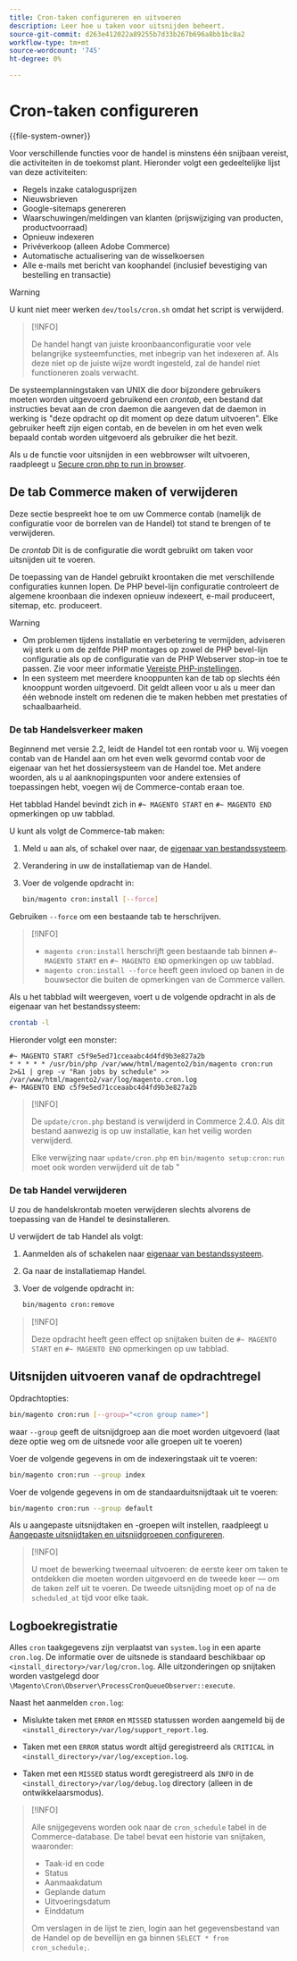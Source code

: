 ```yaml
---
title: Cron-taken configureren en uitvoeren
description: Leer hoe u taken voor uitsnijden beheert.
source-git-commit: d263e412022a89255b7d33b267b696a8bb1bc8a2
workflow-type: tm+mt
source-wordcount: '745'
ht-degree: 0%

---
```



# Cron-taken configureren

{{file-system-owner}}

Voor verschillende functies voor de handel is minstens één snijbaan vereist, die activiteiten in de toekomst plant. Hieronder volgt een gedeeltelijke lijst van deze activiteiten:

- Regels inzake catalogusprijzen
- Nieuwsbrieven
- Google-sitemaps genereren
- Waarschuwingen/meldingen van klanten (prijswijziging van producten, productvoorraad)
- Opnieuw indexeren
- Privéverkoop (alleen Adobe Commerce)
- Automatische actualisering van de wisselkoersen
- Alle e-mails met bericht van koophandel (inclusief bevestiging van bestelling en transactie)

>[!WARNING]
>
>U kunt niet meer werken `dev/tools/cron.sh` omdat het script is verwijderd.

>[!INFO]
>
>De handel hangt van juiste kroonbaanconfiguratie voor vele belangrijke systeemfuncties, met inbegrip van het indexeren af. Als deze niet op de juiste wijze wordt ingesteld, zal de handel niet functioneren zoals verwacht.

De systeemplanningstaken van UNIX die door bijzondere gebruikers moeten worden uitgevoerd gebruikend een _crontab_, een bestand dat instructies bevat aan de cron daemon die aangeven dat de daemon in werking is &quot;deze opdracht op dit moment op deze datum uitvoeren&quot;. Elke gebruiker heeft zijn eigen contab, en de bevelen in om het even welk bepaald contab worden uitgevoerd als gebruiker die het bezit.

Als u de functie voor uitsnijden in een webbrowser wilt uitvoeren, raadpleegt u [Secure cron.php to run in browser](../security/secure-cron-php.md).

## De tab Commerce maken of verwijderen

Deze sectie bespreekt hoe te om uw Commerce contab (namelijk de configuratie voor de borrelen van de Handel) tot stand te brengen of te verwijderen.

De _crontab_ Dit is de configuratie die wordt gebruikt om taken voor uitsnijden uit te voeren.

De toepassing van de Handel gebruikt kroontaken die met verschillende configuraties kunnen lopen. De PHP bevel-lijn configuratie controleert de algemene kroonbaan die indexen opnieuw indexeert, e-mail produceert, sitemap, etc. produceert.

>[!WARNING]
>
>- Om problemen tijdens installatie en verbetering te vermijden, adviseren wij sterk u om de zelfde PHP montages op zowel de PHP bevel-lijn configuratie als op de configuratie van de PHP Webserver stop-in toe te passen. Zie voor meer informatie [Vereiste PHP-instellingen](../../installation/prerequisites/php-settings.md).
>- In een systeem met meerdere knooppunten kan de tab op slechts één knooppunt worden uitgevoerd. Dit geldt alleen voor u als u meer dan één webnode instelt om redenen die te maken hebben met prestaties of schaalbaarheid.


### De tab Handelsverkeer maken

Beginnend met versie 2.2, leidt de Handel tot een rontab voor u. Wij voegen contab van de Handel aan om het even welk gevormd contab voor de eigenaar van het het dossiersysteem van de Handel toe. Met andere woorden, als u al aanknopingspunten voor andere extensies of toepassingen hebt, voegen wij de Commerce-contab eraan toe.

Het tabblad Handel bevindt zich in `#~ MAGENTO START` en `#~ MAGENTO END` opmerkingen op uw tabblad.

U kunt als volgt de Commerce-tab maken:

1. Meld u aan als, of schakel over naar, de [eigenaar van bestandssysteem](../../installation/prerequisites/file-system/overview.md).
1. Verandering in uw de installatiemap van de Handel.
1. Voer de volgende opdracht in:

   ```bash
   bin/magento cron:install [--force]
   ```

Gebruiken `--force` om een bestaande tab te herschrijven.

>[!INFO]
>
>- `magento cron:install` herschrijft geen bestaande tab binnen `#~ MAGENTO START` en `#~ MAGENTO END` opmerkingen op uw tabblad.
>- `magento cron:install --force` heeft geen invloed op banen in de bouwsector die buiten de opmerkingen van de Commerce vallen.


Als u het tabblad wilt weergeven, voert u de volgende opdracht in als de eigenaar van het bestandssysteem:

```bash
crontab -l
```

Hieronder volgt een monster:

```terminal
#~ MAGENTO START c5f9e5ed71cceaabc4d4fd9b3e827a2b
* * * * * /usr/bin/php /var/www/html/magento2/bin/magento cron:run 2>&1 | grep -v "Ran jobs by schedule" >> /var/www/html/magento2/var/log/magento.cron.log
#~ MAGENTO END c5f9e5ed71cceaabc4d4fd9b3e827a2b
```

>[!INFO]
>
>De `update/cron.php` bestand is verwijderd in Commerce 2.4.0. Als dit bestand aanwezig is op uw installatie, kan het veilig worden verwijderd.
>
>Elke verwijzing naar `update/cron.php` en `bin/magento setup:cron:run` moet ook worden verwijderd uit de tab &quot;

### De tab Handel verwijderen

U zou de handelskrontab moeten verwijderen slechts alvorens de toepassing van de Handel te desinstalleren.

U verwijdert de tab Handel als volgt:

1. Aanmelden als of schakelen naar [eigenaar van bestandssysteem](../../installation/prerequisites/file-system/overview.md).
1. Ga naar de installatiemap Handel.
1. Voer de volgende opdracht in:

   ```bash
   bin/magento cron:remove
   ```

>[!INFO]
>
>Deze opdracht heeft geen effect op snijtaken buiten de `#~ MAGENTO START` en `#~ MAGENTO END` opmerkingen op uw tabblad.

## Uitsnijden uitvoeren vanaf de opdrachtregel

Opdrachtopties:

```bash
bin/magento cron:run [--group="<cron group name>"]
```

waar `--group` geeft de uitsnijdgroep aan die moet worden uitgevoerd (laat deze optie weg om de uitsnede voor alle groepen uit te voeren)

Voer de volgende gegevens in om de indexeringstaak uit te voeren:

```bash
bin/magento cron:run --group index
```

Voer de volgende gegevens in om de standaarduitsnijdtaak uit te voeren:

```bash
bin/magento cron:run --group default
```

Als u aangepaste uitsnijdtaken en -groepen wilt instellen, raadpleegt u [Aangepaste uitsnijdtaken en uitsnijdgroepen configureren](../cron/custom-cron.md).

>[!INFO]
>
>U moet de bewerking tweemaal uitvoeren: de eerste keer om taken te ontdekken die moeten worden uitgevoerd en de tweede keer — om de taken zelf uit te voeren. De tweede uitsnijding moet op of na de `scheduled_at` tijd voor elke taak.

## Logboekregistratie

Alles `cron` taakgegevens zijn verplaatst van `system.log` in een aparte `cron.log`.
De informatie over de uitsnede is standaard beschikbaar op `<install_directory>/var/log/cron.log`.
Alle uitzonderingen op snijtaken worden vastgelegd door `\Magento\Cron\Observer\ProcessCronQueueObserver::execute`.

Naast het aanmelden `cron.log`:

- Mislukte taken met `ERROR` en `MISSED` statussen worden aangemeld bij de `<install_directory>/var/log/support_report.log`.

- Taken met een `ERROR` status wordt altijd geregistreerd als `CRITICAL` in `<install_directory>/var/log/exception.log`.

- Taken met een `MISSED` status wordt geregistreerd als `INFO` in de `<install_directory>/var/log/debug.log` directory (alleen in de ontwikkelaarsmodus).

>[!INFO]
>
>Alle snijgegevens worden ook naar de `cron_schedule` tabel in de Commerce-database. De tabel bevat een historie van snijtaken, waaronder:
>
>- Taak-id en code
>- Status
>- Aanmaakdatum
>- Geplande datum
>- Uitvoeringsdatum
>- Einddatum
>
>Om verslagen in de lijst te zien, login aan het gegevensbestand van de Handel op de bevellijn en ga binnen `SELECT * from cron_schedule;`.
